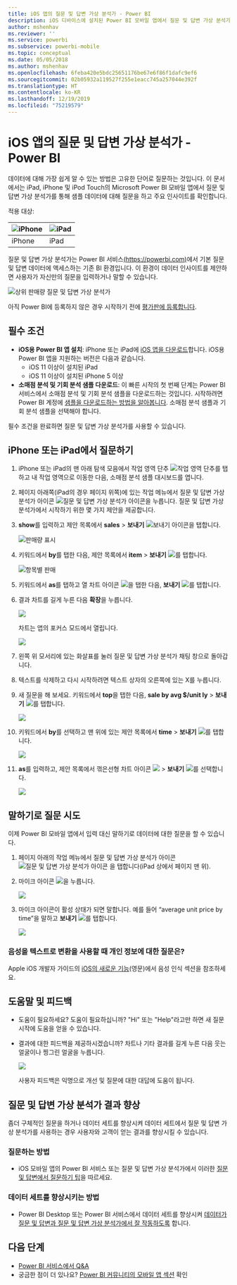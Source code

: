 ```yaml
---
title: iOS 앱의 질문 및 답변 가상 분석가 - Power BI
description: iOS 디바이스에 설치된 Power BI 모바일 앱에서 질문 및 답변 가상 분석가를 사용하여 사용자의 고유한 언어로 이 샘플 데이터에 대해 질문합니다.
author: mshenhav
ms.reviewer: ''
ms.service: powerbi
ms.subservice: powerbi-mobile
ms.topic: conceptual
ms.date: 05/05/2018
ms.author: mshenhav
ms.openlocfilehash: 6feba420e5bdc25651176be67e6f86f1dafc9ef6
ms.sourcegitcommit: 02b05932a119527f255e1eacc745a257044e392f
ms.translationtype: HT
ms.contentlocale: ko-KR
ms.lasthandoff: 12/19/2019
ms.locfileid: "75219579"
---
```

# <a name="qa-virtual-analyst-in-ios-apps---power-bi"></a>iOS 앱의 질문 및 답변 가상 분석가 - Power BI

데이터에 대해 가장 쉽게 알 수 있는 방법은 고유한 단어로 질문하는 것입니다. 이 문서에서는 iPad, iPhone 및 iPod Touch의 Microsoft Power BI 모바일 앱에서 질문 및 답변 가상 분석가를 통해 샘플 데이터에 대해 질문을 하고 주요 인사이트를 확인합니다. 

적용 대상:

| ![iPhone](./media/mobile-apps-ios-qna/iphone-logo-50-px.png) | ![iPad](./media/mobile-apps-ios-qna/ipad-logo-50-px.png) |
|:--- |:--- |
| iPhone |iPad |

질문 및 답변 가상 분석가는 Power BI 서비스[(https://powerbi.com)](https://powerbi.com)에서 기본 질문 및 답변 데이터에 액세스하는 기존 BI 환경입니다. 이 환경이 데이터 인사이트를 제안하면 사용자가 자신만의 질문을 입력하거나 말할 수 있습니다.

![상위 판매량 질문 및 답변 가상 분석가](./media/mobile-apps-ios-qna/power-bi-ios-q-n-a-top-sale-intro.png)

아직 Power BI에 등록하지 않은 경우 시작하기 전에 [평가판에 등록합니다](https://app.powerbi.com/signupredirect?pbi_source=web).

## <a name="prerequisites"></a>필수 조건

* **iOS용 Power BI 앱 설치**: iPhone 또는 iPad에 [iOS 앱을 다운로드](https://go.microsoft.com/fwlink/?LinkId=522062)합니다.
iOS용 Power BI 앱을 지원하는 버전은 다음과 같습니다.
    * iOS 11 이상이 설치된 iPad
    * iOS 11 이상이 설치된 iPhone 5 이상
* **소매점 분석 및 기회 분석 샘플 다운로드**: 이 빠른 시작의 첫 번째 단계는 Power BI 서비스에서 소매점 분석 및 기회 분석 샘플을 다운로드하는 것입니다. 시작하려면 Power BI 계정에 [샘플을 다운로드하는 방법을 알아봅니다](./mobile-apps-download-samples.md). 소매점 분석 샘플과 기회 분석 샘플을 선택해야 합니다.

필수 조건을 완료하면 질문 및 답변 가상 분석가를 사용할 수 있습니다.

## <a name="try-asking-questions-on-your-iphone-or-ipad"></a>iPhone 또는 iPad에서 질문하기
1. iPhone 또는 iPad의 맨 아래 탐색 모음에서 작업 영역 단추 ![작업 영역 단추](./media/mobile-apps-ios-qna/power-bi-iphone-workspaces-button.png)를 탭하고 내 작업 영역으로 이동한 다음, 소매점 분석 샘플 대시보드를 엽니다.

2. 페이지 아래쪽(iPad의 경우 페이지 위쪽)에 있는 작업 메뉴에서 질문 및 답변 가상 분석가 아이콘 ![질문 및 답변 가상 분석가 아이콘](././media/mobile-apps-ios-qna/power-bi-ios-q-n-a-icon.png)을 누릅니다.
     질문 및 답변 가상 분석가에서 시작하기 위한 몇 가지 제안을 제공합니다.
3. **show**를 입력하고 제안 목록에서 **sales** > **보내기** ![보내기 아이콘](./media/mobile-apps-ios-qna/power-bi-ios-qna-send-icon.png)을 탭합니다.

    ![판매량 표시](./media/mobile-apps-ios-qna/power-bi-ios-q-n-a-show-sales.png)
4. 키워드에서 **by**를 탭한 다음, 제안 목록에서 **item** > **보내기** ![](./media/mobile-apps-ios-qna/power-bi-ios-qna-send-icon.png)를 탭합니다.

    ![항목별 판매](./media/mobile-apps-ios-qna/power-bi-ios-q-n-a-sale-by-item.png)
5. 키워드에서 **as**를 탭하고 열 차트 아이콘 ![](./media/mobile-apps-ios-qna/power-bi-ios-q-n-a-column-chart-icon.png)을 탭한 다음, **보내기** ![](./media/mobile-apps-ios-qna/power-bi-ios-qna-send-icon.png)를 탭합니다.
6. 결과 차트를 길게 누른 다음 **확장**을 누릅니다.

    ![](media/mobile-apps-ios-qna/power-bi-ios-q-n-a-tap-expand-feedback.png)

    차트는 앱의 포커스 모드에서 열립니다.

    ![](media/mobile-apps-ios-qna/power-bi-ios-q-n-a-expanded-chart.png)
7. 왼쪽 위 모서리에 있는 화살표를 눌러 질문 및 답변 가상 분석가 채팅 창으로 돌아갑니다.
8. 텍스트를 삭제하고 다시 시작하려면 텍스트 상자의 오른쪽에 있는 X를 누릅니다.
9. 새 질문을 해 보세요. 키워드에서 **top**을 탭한 다음, **sale by avg $/unit ly** > **보내기** ![](./media/mobile-apps-ios-qna/power-bi-ios-qna-send-icon.png)를 탭합니다.

    ![](media/mobile-apps-ios-qna/power-bi-ios-q-n-a-top-sale-2.png)
10. 키워드에서 **by**를 선택하고 맨 위에 있는 제안 목록에서 **time** > **보내기** ![](./media/mobile-apps-ios-qna/power-bi-ios-qna-send-icon.png)를 탭합니다.

     ![](media/mobile-apps-ios-qna/power-bi-ios-q-n-a-top-sale-by-time.png)
11. **as**를 입력하고, 제안 목록에서 꺾은선형 차트 아이콘 ![](./media/mobile-apps-ios-qna/power-bi-ios-q-n-a-line-chart-icon.png) > **보내기** ![](./media/mobile-apps-ios-qna/power-bi-ios-qna-send-icon.png)를 선택합니다.

    ![](media/mobile-apps-ios-qna/power-bi-ios-q-n-a-top-sale-as-line.png)

## <a name="try-saying-your-questions"></a>말하기로 질문 시도
이제 Power BI 모바일 앱에서 입력 대신 말하기로 데이터에 대한 질문을 할 수 있습니다.

1. 페이지 아래의 작업 메뉴에서 질문 및 답변 가상 분석가 아이콘 ![질문 및 답변 가상 분석가 아이콘](././media/mobile-apps-ios-qna/power-bi-ios-q-n-a-icon.png) 을 탭합니다(iPad 상에서 페이지 맨 위).
2. 마이크 아이콘 ![](media/mobile-apps-ios-qna/power-bi-ios-qna-mic-icon.png)을 누릅니다.

    ![](media/mobile-apps-ios-qna/power-bi-ios-qna-mic-on.png)

1. 마이크 아이콘이 활성 상태가 되면 말합니다. 예를 들어 “average unit price by time”을 말하고 **보내기** ![](./media/mobile-apps-ios-qna/power-bi-ios-qna-send-icon.png)를 탭합니다.

    ![](media/mobile-apps-ios-qna/power-bi-ios-qna-speech-complete.png)

### <a name="questions-about-privacy-when-using-speech-to-text"></a>음성을 텍스트로 변환을 사용할 때 개인 정보에 대한 질문은?
Apple iOS 개발자 가이드의 [iOS의 새로운 기능](https://go.microsoft.com/fwlink/?linkid=845624)(영문)에서 음성 인식 섹션을 참조하세요.

## <a name="help-and-feedback"></a>도움말 및 피드백
* 도움이 필요하세요? 도움이 필요하십니까? "Hi" 또는 "Help"라고만 하면 새 질문 시작에 도움을 얻을 수 있습니다.
* 결과에 대한 피드백을 제공하시겠습니까? 차트나 기타 결과를 길게 누른 다음 웃는 얼굴이나 찡그린 얼굴을 누릅니다.

    ![](media/mobile-apps-ios-qna/power-bi-ios-q-n-a-tap-feedback.png)

    사용자 피드백은 익명으로 개선 및 질문에 대한 대답에 도움이 됩니다.

## <a name="enhance-your-qa-virtual-analyst-results"></a>질문 및 답변 가상 분석가 결과 향상
좀더 구체적인 질문을 하거나 데이터 세트를 향상시켜 데이터 세트에서 질문 및 답변 가상 분석가를 사용하는 경우 사용자와 고객이 얻는 결과를 향상시킬 수 있습니다.

### <a name="how-to-ask-questions"></a>질문하는 방법
* iOS 모바일 앱의 Power BI 서비스 또는 질문 및 답변 가상 분석가에서 이러한 [질문 및 답변에서 질문하기 팁](../end-user-q-and-a-tips.md)을 따르세요.

### <a name="how-to-enhance-the-dataset"></a>데이터 세트를 향상시키는 방법
* Power BI Desktop 또는 Power BI 서비스에서 데이터 세트를 향상시켜 [데이터가 질문 및 답변과 질문 및 답변 가상 분석가에서 잘 작동하도록](../../service-prepare-data-for-q-and-a.md) 합니다.

## <a name="next-steps"></a>다음 단계
* [Power BI 서비스에서 Q&A](../end-user-q-and-a.md)
* 궁금한 점이 더 있나요? [Power BI 커뮤니티의 모바일 앱 섹션](https://go.microsoft.com/fwlink/?linkid=839277) 확인
